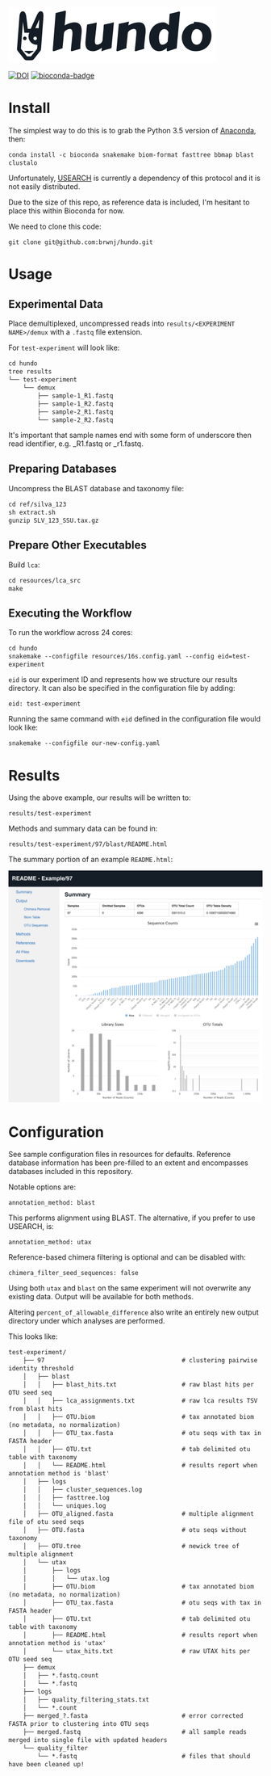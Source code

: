 ![logo](resources/logo.png)

[![DOI](https://zenodo.org/badge/83449413.svg)](https://zenodo.org/badge/latestdoi/83449413)
[![bioconda-badge](https://img.shields.io/badge/install%20with-bioconda-brightgreen.svg?style=flat-square)](http://bioconda.github.io)


# Install

The simplest way to do this is to grab the Python 3.5 version of [Anaconda](https://www.continuum.io/downloads), then:

```
conda install -c bioconda snakemake biom-format fasttree bbmap blast clustalo
```

Unfortunately, [USEARCH](http://www.drive5.com/usearch/download.html) is currently a dependency of this protocol and it is not easily distributed.

Due to the size of this repo, as reference data is included, I'm hesitant to place this within Bioconda for now.

We need to clone this code:

```
git clone git@github.com:brwnj/hundo.git
```

# Usage

## Experimental Data

Place demultiplexed, uncompressed reads into `results/<EXPERIMENT NAME>/demux`
with a `.fastq` file extension.

For `test-experiment` will look like:

```
cd hundo
tree results
└── test-experiment
    └── demux
        ├── sample-1_R1.fastq
        ├── sample-1_R2.fastq
        ├── sample-2_R1.fastq
        └── sample-2_R2.fastq
```

It's important that sample names end with some form of underscore then read identifier, e.g. _R1.fastq or _r1.fastq.

## Preparing Databases

Uncompress the BLAST database and taxonomy file:

```
cd ref/silva_123
sh extract.sh
gunzip SLV_123_SSU.tax.gz
```

## Prepare Other Executables

Build `lca`:

```
cd resources/lca_src
make
```

## Executing the Workflow

To run the workflow across 24 cores:

```
cd hundo
snakemake --configfile resources/16s.config.yaml --config eid=test-experiment
```

`eid` is our experiment ID and represents how we structure our results directory. It can also be specified in the configuration file by adding:

```
eid: test-experiment
```

Running the same command with `eid` defined in the configuration file would look like:

```
snakemake --configfile our-new-config.yaml
```

# Results

Using the above example, our results will be written to:

```
results/test-experiment
```

Methods and summary data can be found in:

```
results/test-experiment/97/blast/README.html
```

The summary portion of an example `README.html`:

![readme](resources/readme_summary.png)

# Configuration

See sample configuration files in resources for defaults. Reference database information has been pre-filled to an extent and encompasses databases included in this repository.

Notable options are:

```
annotation_method: blast
```

This performs alignment using BLAST. The alternative, if you prefer to use USEARCH, is:

```
annotation_method: utax
```

Reference-based chimera filtering is optional and can be disabled with:

```
chimera_filter_seed_sequences: false
```

Using both `utax` and `blast` on the same experiment will not overwrite any existing data. Output will be available for both methods.

Altering `percent_of_allowable_difference` also write an entirely new output directory under which analyses are performed.

This looks like:

```
test-experiment/
    ├── 97                                      # clustering pairwise identity threshold
    │   ├── blast
    │   │   ├── blast_hits.txt                  # raw blast hits per OTU seed seq
    │   │   ├── lca_assignments.txt             # raw lca results TSV from blast hits
    │   │   ├── OTU.biom                        # tax annotated biom (no metadata, no normalization)
    │   │   ├── OTU_tax.fasta                   # otu seqs with tax in FASTA header
    │   │   ├── OTU.txt                         # tab delimited otu table with taxonomy
    │   │   └── README.html                     # results report when annotation method is 'blast'
    │   ├── logs
    │   │   ├── cluster_sequences.log
    │   │   ├── fasttree.log
    │   │   └── uniques.log
    │   ├── OTU_aligned.fasta                   # multiple alignment file of otu seed seqs
    │   ├── OTU.fasta                           # otu seqs without taxonomy
    │   ├── OTU.tree                            # newick tree of multiple alignment
    │   └── utax
    │       ├── logs
    │       │   └── utax.log
    │       ├── OTU.biom                        # tax annotated biom (no metadata, no normalization)
    │       ├── OTU_tax.fasta                   # otu seqs with tax in FASTA header
    │       ├── OTU.txt                         # tab delimited otu table with taxonomy
    │       ├── README.html                     # results report when annotation method is 'utax'
    │       └── utax_hits.txt                   # raw UTAX hits per OTU seed seq
    ├── demux
    │   ├── *.fastq.count
    │   └── *.fastq
    ├── logs
    │   ├── quality_filtering_stats.txt
    │   └── *.count
    ├── merged_?.fasta                          # error corrected FASTA prior to clustering into OTU seqs
    ├── merged.fastq                            # all sample reads merged into single file with updated headers
    └── quality_filter
        └── *.fastq                             # files that should have been cleaned up!
```
